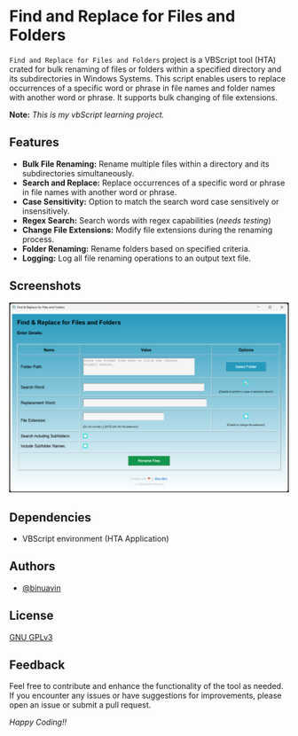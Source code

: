# Find and Replace for Files and Folders

`Find and Replace for Files and Folders` project is a VBScript tool (HTA) crated for bulk renaming of files or folders within a specified directory and its subdirectories in Windows Systems. This script enables users to replace occurrences of a specific word or phrase in file names and folder names with another word or phrase. It supports bulk changing of file extensions.

**Note:** 
_This is my vbScript learning project._

## Features

- **Bulk File Renaming:** Rename multiple files within a directory and its subdirectories simultaneously.
- **Search and Replace:** Replace occurrences of a specific word or phrase in file names with another word or phrase.
- **Case Sensitivity:** Option to match the search word case sensitively or insensitively.
- **Regex Search:** Search words with regex capabilities (_needs testing_)
- **Change File Extensions:** Modify file extensions during the renaming process.
- **Folder Renaming:** Rename folders based on specified criteria.
- **Logging:** Log all file renaming operations to an output text file.

## Screenshots

![Find and Replace for Files and Folders](assets/find_and_replace_for_files_and_folders_thumbnail.png)

## Dependencies

- VBScript environment (HTA Application)

## Authors

- [@binuavin](https://www.github.com/binuavin)

## License

[GNU GPLv3](https://choosealicense.com/licenses/gpl-3.0/)


## Feedback

Feel free to contribute and enhance the functionality of the tool as needed. If you encounter any issues or have suggestions for improvements, please open an issue or submit a pull request. 

_Happy Coding!!_




